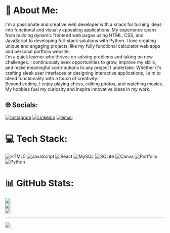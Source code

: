 # 💫 About Me:
I'm a passionate and creative web developer with a knack for turning ideas into functional and visually appealing applications. My experience spans from building dynamic frontend web pages using HTML, CSS, and JavaScript to developing full-stack solutions with Python. I love creating unique and engaging projects, like my fully functional calculator web apps and personal portfolio website.<br>I'm a quick learner who thrives on solving problems and taking on new challenges. I continuously seek opportunities to grow, improve my skills, and make meaningful contributions to any project I undertake. Whether it's crafting sleek user interfaces or designing interactive applications, I aim to blend functionality with a touch of creativity.<br>Beyond coding, I enjoy playing chess, editing photos, and watching movies. My hobbies fuel my curiosity and inspire innovative ideas in my work.<br>


## 🌐 Socials:
[![Instagram](https://img.shields.io/badge/Instagram-%23E4405F.svg?logo=Instagram&logoColor=white)](https://instagram.com/https://www.instagram.com/1king_and_queen143/?__pwa=1) [![LinkedIn](https://img.shields.io/badge/LinkedIn-%230077B5.svg?logo=linkedin&logoColor=white)](https://linkedin.com/in/https://www.linkedin.com/in/naveen-naveen-ba5146328?utm_source=share&utm_campaign=share_via&utm_content=profile&utm_medium=android_app) [![email](https://img.shields.io/badge/Email-D14836?logo=gmail&logoColor=white)](mailto:naveen59684452@gmail.com) 

# 💻 Tech Stack:
![HTML5](https://img.shields.io/badge/html5-%23E34F26.svg?style=for-the-badge&logo=html5&logoColor=white) ![JavaScript](https://img.shields.io/badge/javascript-%23323330.svg?style=for-the-badge&logo=javascript&logoColor=%23F7DF1E) ![React](https://img.shields.io/badge/react-%2320232a.svg?style=for-the-badge&logo=react&logoColor=%2361DAFB) ![MySQL](https://img.shields.io/badge/mysql-4479A1.svg?style=for-the-badge&logo=mysql&logoColor=white) ![SQLite](https://img.shields.io/badge/sqlite-%2307405e.svg?style=for-the-badge&logo=sqlite&logoColor=white) ![Canva](https://img.shields.io/badge/Canva-%2300C4CC.svg?style=for-the-badge&logo=Canva&logoColor=white) ![Portfolio](https://img.shields.io/badge/Portfolio-%23000000.svg?style=for-the-badge&logo=firefox&logoColor=#FF7139) ![Python](https://img.shields.io/badge/python-3670A0?style=for-the-badge&logo=python&logoColor=ffdd54)
# 📊 GitHub Stats:
![](https://github-readme-stats.vercel.app/api?username=Naveen13082008&theme=transparent&hide_border=false&include_all_commits=true&count_private=true)<br/>
![](https://nirzak-streak-stats.vercel.app/?user=Naveen13082008&theme=transparent&hide_border=false)<br/>
![](https://github-readme-stats.vercel.app/api/top-langs/?username=Naveen13082008&theme=transparent&hide_border=false&include_all_commits=true&count_private=true&layout=compact)

---
[![](https://visitcount.itsvg.in/api?id=Naveen13082008&icon=0&color=0)](https://visitcount.itsvg.in)

<!-- Proudly created with GPRM ( https://gprm.itsvg.in ) -->
